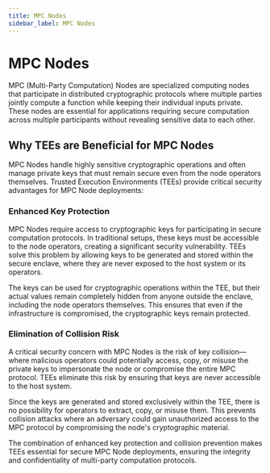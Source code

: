 ```yaml
---
title: MPC Nodes
sidebar_label: MPC Nodes
---
```


# MPC Nodes 

MPC (Multi-Party Computation) Nodes are specialized computing nodes that participate in distributed cryptographic protocols where multiple parties jointly compute a function while keeping their individual inputs private. These nodes are essential for applications requiring secure computation across multiple participants without revealing sensitive data to each other.

## Why TEEs are Beneficial for MPC Nodes

MPC Nodes handle highly sensitive cryptographic operations and often manage private keys that must remain secure even from the node operators themselves. Trusted Execution Environments (TEEs) provide critical security advantages for MPC Node deployments:

### Enhanced Key Protection

MPC Nodes require access to cryptographic keys for participating in secure computation protocols. In traditional setups, these keys must be accessible to the node operators, creating a significant security vulnerability. TEEs solve this problem by allowing keys to be generated and stored within the secure enclave, where they are never exposed to the host system or its operators.

The keys can be used for cryptographic operations within the TEE, but their actual values remain completely hidden from anyone outside the enclave, including the node operators themselves. This ensures that even if the infrastructure is compromised, the cryptographic keys remain protected.

### Elimination of Collision Risk

A critical security concern with MPC Nodes is the risk of key collision—where malicious operators could potentially access, copy, or misuse the private keys to impersonate the node or compromise the entire MPC protocol. TEEs eliminate this risk by ensuring that keys are never accessible to the host system.

Since the keys are generated and stored exclusively within the TEE, there is no possibility for operators to extract, copy, or misuse them. This prevents collision attacks where an adversary could gain unauthorized access to the MPC protocol by compromising the node's cryptographic material.

The combination of enhanced key protection and collision prevention makes TEEs essential for secure MPC Node deployments, ensuring the integrity and confidentiality of multi-party computation protocols.

